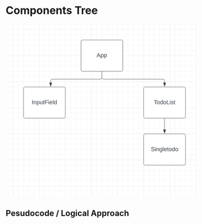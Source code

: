 


# Components Tree

!["Compnents Tree"](https://github.com/Hongseoupyun/typescript_todo/blob/main/src/assets/Screen%20Shot%202023-02-20%20at%209.57.06%20PM.png?raw=true)


## Pesudocode / Logical Approach